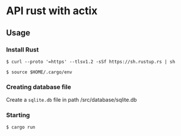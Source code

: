 # API rust with actix

## Usage

### Install Rust
```shell
$ curl --proto '=https' --tlsv1.2 -sSf https://sh.rustup.rs | sh

$ source $HOME/.cargo/env
```

### Creating database file
Create a `sqlite.db` file in path /src/database/sqlite.db

### Starting

```shell
$ cargo run
```